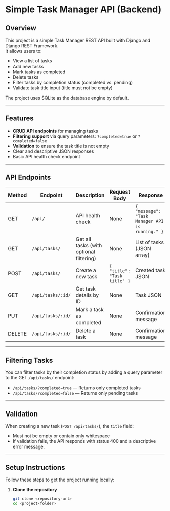 # Simple Task Manager API (Backend)

## Overview

This project is a simple Task Manager REST API built with Django and Django REST Framework.  
It allows users to:

- View a list of tasks
- Add new tasks
- Mark tasks as completed
- Delete tasks
- Filter tasks by completion status (completed vs. pending)
- Validate task title input (title must not be empty)

The project uses SQLite as the database engine by default.

---

## Features

- **CRUD API endpoints** for managing tasks
- **Filtering support** via query parameters: `?completed=true` or `?completed=false`
- **Validation** to ensure the task title is not empty
- Clear and descriptive JSON responses
- Basic API health check endpoint

---

## API Endpoints

| Method | Endpoint          | Description                             | Request Body                | Response                                        |
| ------ | ----------------- | --------------------------------------- | --------------------------- | ----------------------------------------------- |
| GET    | `/api/`           | API health check                        | None                        | `{ "message": "Task Manager API is running." }` |
| GET    | `/api/tasks/`     | Get all tasks (with optional filtering) | None                        | List of tasks (JSON array)                      |
| POST   | `/api/tasks/`     | Create a new task                       | `{ "title": "Task title" }` | Created task JSON                               |
| GET    | `/api/tasks/:id/` | Get task details by ID                  | None                        | Task JSON                                       |
| PUT    | `/api/tasks/:id/` | Mark a task as completed                | None                        | Confirmation message                            |
| DELETE | `/api/tasks/:id/` | Delete a task                           | None                        | Confirmation message                            |

---

## Filtering Tasks

You can filter tasks by their completion status by adding a query parameter to the GET `/api/tasks/` endpoint:

- `/api/tasks/?completed=true` — Returns only completed tasks
- `/api/tasks/?completed=false` — Returns only pending tasks

---

## Validation

When creating a new task (`POST /api/tasks/`), the `title` field:

- Must not be empty or contain only whitespace
- If validation fails, the API responds with status 400 and a descriptive error message.

---

## Setup Instructions

Follow these steps to get the project running locally:

1. **Clone the repository**
   ```bash
   git clone <repository-url>
   cd <project-folder>
   ```
